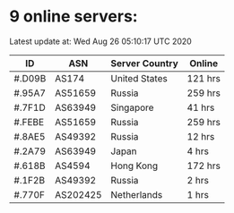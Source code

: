# 9 online servers:

Latest update at: Wed Aug 26 05:10:17 UTC 2020

| ID | ASN | Server Country | Online |
| -- | --- | -------------- | ------ |
| #.D09B | AS174 | United States | 121 hrs |
| #.95A7 | AS51659 | Russia | 259 hrs |
| #.7F1D | AS63949 | Singapore | 41 hrs |
| #.FEBE | AS51659 | Russia | 259 hrs |
| #.8AE5 | AS49392 | Russia | 12 hrs |
| #.2A79 | AS63949 | Japan | 4 hrs |
| #.618B | AS4594 | Hong Kong | 172 hrs |
| #.1F2B | AS49392 | Russia | 2 hrs |
| #.770F | AS202425 | Netherlands | 1 hrs |

